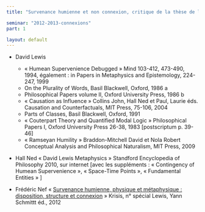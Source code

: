 ```yaml
---
title: "Survenance humienne et non connexion, critique de la thèse de la survenance humienne"

seminar: "2012-2013-connexions"
part: 1

layout: default
---
```


- David Lewis
  - « Humean Supervenience Debugged » Mind  103-412, 473-490, 1994, également : in Papers in Metaphysics and Epistemology, 224-247, 1999
  - On the Plurality of Words, Basil Blackwell, Oxford, 1986 a
  - Philosophical Papers volume II, Oxford University Press, 1986 b
  - « Causation as Influence » Collins John, Hall Ned et Paul, Laurie éds. Causation and Counterfactuals, MIT Press, 75-106, 2004
  - Parts of Classes, Basil Blackwell, Oxford, 1991
  - « Couterpart Theory and Quantified Modal Logic » Philosophical Papers I, Oxford University Press  26-38, 1983 [postscriptum p. 39-46]
  - « Ramseyan Humility » Braddon-Mitchell David et Nola Robert  Conceptual Analysis and Philosophical Naturalism, MIT Press,  2009

- Hall Ned « David Lewis Metaphysics » Standford Encyclopedia of Philosophy 2010, sur internet [avec les suppléments : « Contingency of Humean Supervenience », « Space-Time Points », « Fundamental Entities » ]

- Frédéric Nef « [Survenance humienne, physique et métaphysique : disposition, structure et connexion](http://www.revue-klesis.org/pdf/Klesis-Lewis-5-Nef.pdf) » Krisis, n° spécial Lewis, Yann Schmittt éd., 2012